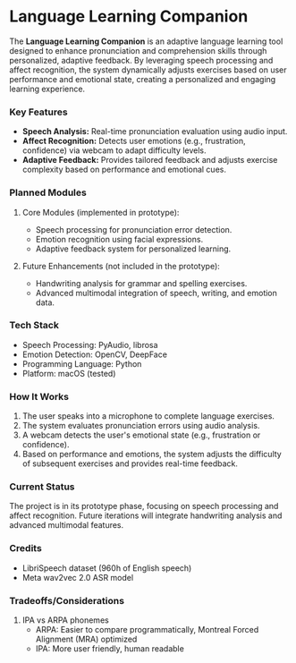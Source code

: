 # Language Learning Companion
The **Language Learning Companion** is an adaptive language learning tool designed to enhance pronunciation and comprehension skills through personalized, adaptive feedback. By leveraging speech processing and affect recognition, the system dynamically adjusts exercises based on user performance and emotional state, creating a personalized and engaging learning experience.

### Key Features
- **Speech Analysis:** Real-time pronunciation evaluation using audio input.
- **Affect Recognition:** Detects user emotions (e.g., frustration, confidence) via webcam to adapt difficulty levels.
- **Adaptive Feedback:** Provides tailored feedback and adjusts exercise complexity based on performance and emotional cues.

### Planned Modules
1. Core Modules (implemented in prototype):
   - Speech processing for pronunciation error detection.
   - Emotion recognition using facial expressions.
   - Adaptive feedback system for personalized learning.

2. Future Enhancements (not included in the prototype):
   - Handwriting analysis for grammar and spelling exercises.
   - Advanced multimodal integration of speech, writing, and emotion data.

### Tech Stack
- Speech Processing: PyAudio, librosa
- Emotion Detection: OpenCV, DeepFace
- Programming Language: Python
- Platform: macOS (tested)

### How It Works
1. The user speaks into a microphone to complete language exercises.
2. The system evaluates pronunciation errors using audio analysis. 
3. A webcam detects the user's emotional state (e.g., frustration or confidence).
4. Based on performance and emotions, the system adjusts the difficulty of subsequent exercises and provides real-time feedback.

### Current Status
The project is in its prototype phase, focusing on speech processing and affect recognition. Future iterations will integrate handwriting analysis and advanced multimodal features.

### Credits
- LibriSpeech dataset (960h of English speech)
- Meta wav2vec 2.0 ASR model

### Tradeoffs/Considerations
1. IPA vs ARPA phonemes
   - ARPA: Easier to compare programmatically, Montreal Forced Alignment (MRA) optimized
   - IPA: More user friendly, human readable